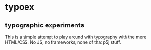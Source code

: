 # typoex
## typographic experiments

This is a simple attempt to play around with typography with the mere HTML/CSS. No JS, no frameworks, none of that p5j stuff.
